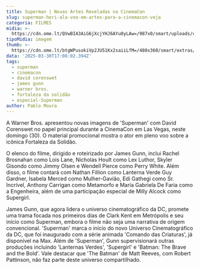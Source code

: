 ```yaml
---
title: Superman | Novas Artes Reveladas na CinemaCon
slug: superman-heri-ala-voo-em-artes-para-a-cinemacon-veja
categoria: FILMES
midia: >-
  https://cdn.ome.lt/QVwBIA3AiG6jXcjYHJ6AYu0yLAw=/987x0/smart/uploads/conteudo/fotos/supermanvariante_4arhwB2.jpg
tipoMidia: imagem
thumb: >-
  https://cdn.ome.lt/btgWPusokiVp2JU51Kx2saiiLfM=/480x360/smart/extras/conteudos/supermanvariante_tSPjH3j.jpg
data: '2025-03-30T17:08:02.394Z'
tags:
  - superman
  - cinemacon
  - david corenswet
  - james gunn
  - warner bros.
  - fortaleza da solidão
  - especial-Superman
author: Pablo Moura
---
```


A Warner Bros. apresentou novas imagens de 'Superman' com David Corenswet no papel principal durante a CinemaCon em Las Vegas, neste domingo (30). O material promocional mostra o ator em pleno voo sobre a icônica Fortaleza da Solidão.

O elenco do filme, dirigido e roteirizado por James Gunn, inclui Rachel Brosnahan como Lois Lane, Nicholas Hoult como Lex Luthor, Skyler Gisondo como Jimmy Olsen e Wendell Pierce como Perry White. Além disso, o filme contará com Nathan Fillion como Lanterna Verde Guy Gardner, Isabela Merced como Mulher-Gavião, Edi Gathegi como Sr. Incrível, Anthony Carrigan como Metamorfo e María Gabriela De Faria como a Engenheira, além de uma participação especial de Milly Alcock como Supergirl.

James Gunn, que agora lidera o universo cinematográfico da DC, promete uma trama focada nos primeiros dias de Clark Kent em Metrópolis e seu início como Superman, embora o filme não seja uma narrativa de origem convencional. 'Superman' marca o início do novo Universo Cinematográfico da DC, que foi inaugurado com a série animada 'Comando das Criaturas', já disponível na Max. Além de 'Superman', Gunn supervisionará outras produções incluindo 'Lanternas Verdes', 'Supergirl' e 'Batman: The Brave and the Bold'. Vale destacar que 'The Batman' de Matt Reeves, com Robert Pattinson, não faz parte deste universo compartilhado.
